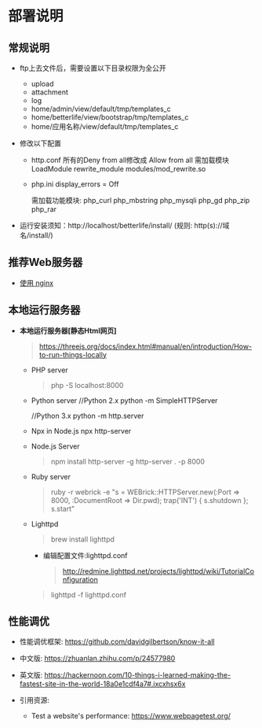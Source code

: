 # 部署说明

## 常规说明

  * ftp上去文件后，需要设置以下目录权限为全公开
    - upload
    - attachment
    - log
    - home/admin/view/default/tmp/templates_c
    - home/betterlife/view/bootstrap/tmp/templates_c
    - home/应用名称/view/default/tmp/templates_c

  * 修改以下配置

    - http.conf
      所有的Deny from all修改成  Allow from all
      需加载模块
        LoadModule rewrite_module modules/mod_rewrite.so

    - php.ini
      display_errors = Off

      需加载功能模块:
        php_curl
        php_mbstring
        php_mysqli
        php_gd
        php_zip
        php_rar

  * 运行安装须知：http://localhost/betterlife/install/ (规则: http(s)://域名/install/)


## 推荐Web服务器

  * [使用 nginx](nginx.md)

## 本地运行服务器

* **本地运行服务器[静态Html网页]**

  > https://threejs.org/docs/index.html#manual/en/introduction/How-to-run-things-locally

  - PHP server
    > php -S localhost:8000

  - Python server
    //Python 2.x
    python -m SimpleHTTPServer

    //Python 3.x
    python -m http.server

  - Npx in Node.js
    npx http-server

  - Node.js Server
    > npm install http-server -g
    > http-server . -p 8000

  - Ruby server
    > ruby -r webrick -e "s = WEBrick::HTTPServer.new(:Port => 8000, :DocumentRoot => Dir.pwd); trap('INT') { s.shutdown }; s.start"
 
  - Lighttpd
    > brew install lighttpd
    - 编辑配置文件:lighttpd.conf
      > http://redmine.lighttpd.net/projects/lighttpd/wiki/TutorialConfiguration

    > lighttpd -f lighttpd.conf

## 性能调优

  * 性能调优框架: https://github.com/davidgilbertson/know-it-all

  * 中文版:
    https://zhuanlan.zhihu.com/p/24577980
  * 英文版:
    https://hackernoon.com/10-things-i-learned-making-the-fastest-site-in-the-world-18a0e1cdf4a7#.ixcxhsx6x

  * 引用资源:
      * Test a website's performance:  https://www.webpagetest.org/
